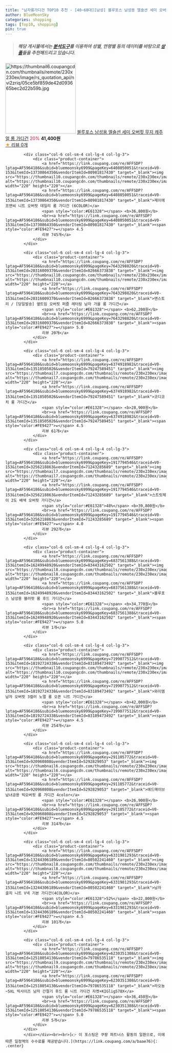 ```yaml
---
title: "남자롱가디건 TOP10 추천 - [40~60대][남성] 블루포스 남성용 엘숄션 세미 오버핏 무지 캐주얼 롱 가디건"
author: BlueMoonSky
categories: shopping
tags: [Top10, shopping]
pin: true
---
```


> ##### 해당 게시물에서는 [**분석도구**](https://itemscout.io/)를 이용하여 **성별**, **연령별** 등의 데이터를 바탕으로 [**상품**](https://link.coupang.com/a/baae76)들을 추천해드리고 있습니다.
<div class="container"><div class="row">
            <div class="col-6 col-sm-4 col-lg-4 col-lg-3">
                <div class="product-container">
                    <a href="https://link.coupang.com/re/AFFSDP?lptag=AF5964186&subid=bluemoonsky6999&pageKey=6382619206&traceid=V0-153&itemId=13567911968&vendorItemId=80821372201" target="_blank"><img src="https://thumbnail6.coupangcdn.com/thumbnails/remote/230x230ex/image/rs_quotation_api/nvi2zriq/05ce5bf859de42d093665bec2d22b59b.jpg" alt="https://thumbnail6.coupangcdn.com/thumbnails/remote/230x230ex/image/rs_quotation_api/nvi2zriq/05ce5bf859de42d093665bec2d22b59b.jpg" width="220" height="220"></a>
                    <a href="https://link.coupang.com/re/AFFSDP?lptag=AF5964186&subid=bluemoonsky6999&pageKey=6382619206&traceid=V0-153&itemId=13567911968&vendorItemId=80821372201" target="_blank">블루포스 남성용 엘숄션 세미 오버핏 무지 캐주얼 롱 가디건</a>
                    <span style="color:#E61328">20%</span> <b>41,400원</b>
                    <br><a href="https://link.coupang.com/re/AFFSDP?lptag=AF5964186&subid=bluemoonsky6999&pageKey=6382619206&traceid=V0-153&itemId=13567911968&vendorItemId=80821372201" target="_blank"><span style="color:#FE9427">★</span> 
                    리뷰 0개</a>
                </div>
            </div>
            
            <div class="col-6 col-sm-4 col-lg-4 col-lg-3">
                <div class="product-container">
                    <a href="https://link.coupang.com/re/AFFSDP?lptag=AF5964186&subid=bluemoonsky6999&pageKey=6408050051&traceid=V0-153&itemId=13730864350&vendorItemId=80981817430" target="_blank"><img src="https://thumbnail10.coupangcdn.com/thumbnails/remote/230x230ex/image/vendor_inventory/cacf/e18c1e97a9d1b3c6d4dbcbb6f0a8f83cbbc753ceb1249f1ad372f292dafa.jpg" alt="https://thumbnail10.coupangcdn.com/thumbnails/remote/230x230ex/image/vendor_inventory/cacf/e18c1e97a9d1b3c6d4dbcbb6f0a8f83cbbc753ceb1249f1ad372f292dafa.jpg" width="220" height="220"></a>
                    <a href="https://link.coupang.com/re/AFFSDP?lptag=AF5964186&subid=bluemoonsky6999&pageKey=6408050051&traceid=V0-153&itemId=13730864350&vendorItemId=80981817430" target="_blank">제이에프앤씨 니트 오버핏 데일리 롱 가디건 (6COLOR)</a>
                    <span style="color:#E61328"></span> <b>36,800원</b>
                    <br><a href="https://link.coupang.com/re/AFFSDP?lptag=AF5964186&subid=bluemoonsky6999&pageKey=6408050051&traceid=V0-153&itemId=13730864350&vendorItemId=80981817430" target="_blank"><span style="color:#FE9427">★</span> 4.5
                    리뷰 745개</a>
                </div>
            </div>
            
            <div class="col-6 col-sm-4 col-lg-4 col-lg-3">
                <div class="product-container">
                    <a href="https://link.coupang.com/re/AFFSDP?lptag=AF5964186&subid=bluemoonsky6999&pageKey=7643298820&traceid=V0-153&itemId=20316009370&vendorItemId=82666373838" target="_blank"><img src="https://thumbnail10.coupangcdn.com/thumbnails/remote/230x230ex/image/vendor_inventory/132e/68b31d5814bdf7142a50f336af09bf5d5e45dafe9140c5da2b23c0553f04.jpg" alt="https://thumbnail10.coupangcdn.com/thumbnails/remote/230x230ex/image/vendor_inventory/132e/68b31d5814bdf7142a50f336af09bf5d5e45dafe9140c5da2b23c0553f04.jpg" width="220" height="220"></a>
                    <a href="https://link.coupang.com/re/AFFSDP?lptag=AF5964186&subid=bluemoonsky6999&pageKey=7643298820&traceid=V0-153&itemId=20316009370&vendorItemId=82666373838" target="_blank">맨스토리 / [당일발송] 옆트임 오버핏 퍼즐 레터링 남자 가을 롱 가디건</a>
                    <span style="color:#E61328"></span> <b>62,200원</b>
                    <br><a href="https://link.coupang.com/re/AFFSDP?lptag=AF5964186&subid=bluemoonsky6999&pageKey=7643298820&traceid=V0-153&itemId=20316009370&vendorItemId=82666373838" target="_blank"><span style="color:#FE9427">★</span> 5.0
                    리뷰 20개</a>
                </div>
            </div>
            
            <div class="col-6 col-sm-4 col-lg-4 col-lg-3">
                <div class="product-container">
                    <a href="https://link.coupang.com/re/AFFSDP?lptag=AF5964186&subid=bluemoonsky6999&pageKey=6374918982&traceid=V0-153&itemId=13518505026&vendorItemId=79247589451" target="_blank"><img src="https://thumbnail7.coupangcdn.com/thumbnails/remote/230x230ex/image/vendor_inventory/4ea9/0f6440af8c197b474cca83255b806f96e80cb3198061642c887a5f2b8643.jpg" alt="https://thumbnail7.coupangcdn.com/thumbnails/remote/230x230ex/image/vendor_inventory/4ea9/0f6440af8c197b474cca83255b806f96e80cb3198061642c887a5f2b8643.jpg" width="220" height="220"></a>
                    <a href="https://link.coupang.com/re/AFFSDP?lptag=AF5964186&subid=bluemoonsky6999&pageKey=6374918982&traceid=V0-153&itemId=13518505026&vendorItemId=79247589451" target="_blank">코디코치 롱 가디건</a>
                    <span style="color:#E61328"></span> <b>28,900원</b>
                    <br><a href="https://link.coupang.com/re/AFFSDP?lptag=AF5964186&subid=bluemoonsky6999&pageKey=6374918982&traceid=V0-153&itemId=13518505026&vendorItemId=79247589451" target="_blank"><span style="color:#FE9427">★</span> 4.5
                    리뷰 61개</a>
                </div>
            </div>
            
            <div class="col-6 col-sm-4 col-lg-4 col-lg-3">
                <div class="product-container">
                    <a href="https://link.coupang.com/re/AFFSDP?lptag=AF5964186&subid=bluemoonsky6999&pageKey=1917794546&traceid=V0-153&itemId=3256218863&vendorItemId=71243285689" target="_blank"><img src="https://thumbnail7.coupangcdn.com/thumbnails/remote/230x230ex/image/vendor_inventory/52ac/ff4269068e4d69d94c7ee03f556ee960ed7e73ef3f1fadac60af8effd357.jpg" alt="https://thumbnail7.coupangcdn.com/thumbnails/remote/230x230ex/image/vendor_inventory/52ac/ff4269068e4d69d94c7ee03f556ee960ed7e73ef3f1fadac60af8effd357.jpg" width="220" height="220"></a>
                    <a href="https://link.coupang.com/re/AFFSDP?lptag=AF5964186&subid=bluemoonsky6999&pageKey=1917794546&traceid=V0-153&itemId=3256218863&vendorItemId=71243285689" target="_blank">스트릿제이 2도 배색 오버핏 가디건</a>
                    <span style="color:#E61328">48%</span> <b>39,800원</b>
                    <br><a href="https://link.coupang.com/re/AFFSDP?lptag=AF5964186&subid=bluemoonsky6999&pageKey=1917794546&traceid=V0-153&itemId=3256218863&vendorItemId=71243285689" target="_blank"><span style="color:#FE9427">★</span> 4.0
                    리뷰 292개</a>
                </div>
            </div>
            
            <div class="col-6 col-sm-4 col-lg-4 col-lg-3">
                <div class="product-container">
                    <a href="https://link.coupang.com/re/AFFSDP?lptag=AF5964186&subid=bluemoonsky6999&pageKey=6837561388&traceid=V0-153&itemId=16249948920&vendorItemId=83443162502" target="_blank"><img src="https://thumbnail8.coupangcdn.com/thumbnails/remote/230x230ex/image/rs_quotation_api/v2k9j8hi/7a3b3bbde04e4a3b84027a620e8b4a5e.jpg" alt="https://thumbnail8.coupangcdn.com/thumbnails/remote/230x230ex/image/rs_quotation_api/v2k9j8hi/7a3b3bbde04e4a3b84027a620e8b4a5e.jpg" width="220" height="220"></a>
                    <a href="https://link.coupang.com/re/AFFSDP?lptag=AF5964186&subid=bluemoonsky6999&pageKey=6837561388&traceid=V0-153&itemId=16249948920&vendorItemId=83443162502" target="_blank">블루포스 남성용 블러팟 롱 후드 가디건</a>
                    <span style="color:#E61328"></span> <b>34,770원</b>
                    <br><a href="https://link.coupang.com/re/AFFSDP?lptag=AF5964186&subid=bluemoonsky6999&pageKey=6837561388&traceid=V0-153&itemId=16249948920&vendorItemId=83443162502" target="_blank"><span style="color:#FE9427">★</span> 5.0
                    리뷰 1개</a>
                </div>
            </div>
            
            <div class="col-6 col-sm-4 col-lg-4 col-lg-3">
                <div class="product-container">
                    <a href="https://link.coupang.com/re/AFFSDP?lptag=AF5964186&subid=bluemoonsky6999&pageKey=7199077512&traceid=V0-153&itemId=18192724338&vendorItemId=83189473492" target="_blank"><img src="https://thumbnail10.coupangcdn.com/thumbnails/remote/230x230ex/image/vendor_inventory/40fa/c43bdf10b39c360e59bb367fdde48487ea965fa900ffdd7a41fc2b128318.jpeg" alt="https://thumbnail10.coupangcdn.com/thumbnails/remote/230x230ex/image/vendor_inventory/40fa/c43bdf10b39c360e59bb367fdde48487ea965fa900ffdd7a41fc2b128318.jpeg" width="220" height="220"></a>
                    <a href="https://link.coupang.com/re/AFFSDP?lptag=AF5964186&subid=bluemoonsky6999&pageKey=7199077512&traceid=V0-153&itemId=18192724338&vendorItemId=83189473492" target="_blank">와이엠 남자 오버핏 3컬러 노멀 롱 오픈 니트 가디건</a>
                    <span style="color:#E61328"></span> <b>42,000원</b>
                    <br><a href="https://link.coupang.com/re/AFFSDP?lptag=AF5964186&subid=bluemoonsky6999&pageKey=7199077512&traceid=V0-153&itemId=18192724338&vendorItemId=83189473492" target="_blank"><span style="color:#FE9427">★</span> 4.5
                    리뷰 254개</a>
                </div>
            </div>
            
            <div class="col-6 col-sm-4 col-lg-4 col-lg-3">
                <div class="product-container">
                    <a href="https://link.coupang.com/re/AFFSDP?lptag=AF5964186&subid=bluemoonsky6999&pageKey=291105772&traceid=V0-153&itemId=920960808&vendorItemId=5292829053" target="_blank"><img src="https://thumbnail6.coupangcdn.com/thumbnails/remote/230x230ex/image/vendor_inventory/bbbb/8e62007f4d424d29accca76de1cd1b941f663b6d13db014215ac6ef35e27.jpg" alt="https://thumbnail6.coupangcdn.com/thumbnails/remote/230x230ex/image/vendor_inventory/bbbb/8e62007f4d424d29accca76de1cd1b941f663b6d13db014215ac6ef35e27.jpg" width="220" height="220"></a>
                    <a href="https://link.coupang.com/re/AFFSDP?lptag=AF5964186&subid=bluemoonsky6999&pageKey=291105772&traceid=V0-153&itemId=920960808&vendorItemId=5292829053" target="_blank">애드매이브 남녀공용 빅오버핏 롱 가디건 4color</a>
                    <span style="color:#E61328"></span> <b>26,900원</b>
                    <br><a href="https://link.coupang.com/re/AFFSDP?lptag=AF5964186&subid=bluemoonsky6999&pageKey=291105772&traceid=V0-153&itemId=920960808&vendorItemId=5292829053" target="_blank"><span style="color:#FE9427">★</span> 4.5
                    리뷰 314개</a>
                </div>
            </div>
            
            <div class="col-6 col-sm-4 col-lg-4 col-lg-3">
                <div class="product-container">
                    <a href="https://link.coupang.com/re/AFFSDP?lptag=AF5964186&subid=bluemoonsky6999&pageKey=6331981293&traceid=V0-153&itemId=13244306189&vendorItemId=80502241460" target="_blank"><img src="https://thumbnail8.coupangcdn.com/thumbnails/remote/230x230ex/image/vendor_inventory/be7c/f9288027f8b4434769f2cb7f9da6c1b1abb88064b2f850251dc349974c2b.jpg" alt="https://thumbnail8.coupangcdn.com/thumbnails/remote/230x230ex/image/vendor_inventory/be7c/f9288027f8b4434769f2cb7f9da6c1b1abb88064b2f850251dc349974c2b.jpg" width="220" height="220"></a>
                    <a href="https://link.coupang.com/re/AFFSDP?lptag=AF5964186&subid=bluemoonsky6999&pageKey=6331981293&traceid=V0-153&itemId=13244306189&vendorItemId=80502241460" target="_blank">남자 골지 니트 V넥 기본 가디건(4COLOR)</a>
                    <span style="color:#E61328">52%</span> <b>22,800원</b>
                    <br><a href="https://link.coupang.com/re/AFFSDP?lptag=AF5964186&subid=bluemoonsky6999&pageKey=6331981293&traceid=V0-153&itemId=13244306189&vendorItemId=80502241460" target="_blank"><span style="color:#FE9427">★</span> 4.5
                    리뷰 101개</a>
                </div>
            </div>
            
            <div class="col-6 col-sm-4 col-lg-4 col-lg-3">
                <div class="product-container">
                    <a href="https://link.coupang.com/re/AFFSDP?lptag=AF5964186&subid=bluemoonsky6999&pageKey=6230351308&traceid=V0-153&itemId=12518054130&vendorItemId=79786535118" target="_blank"><img src="https://thumbnail9.coupangcdn.com/thumbnails/remote/230x230ex/image/vendor_inventory/a272/c4813c6129646e430b8aec43570814cef57cfa14e4c30e9d501324755a30.jpg" alt="https://thumbnail9.coupangcdn.com/thumbnails/remote/230x230ex/image/vendor_inventory/a272/c4813c6129646e430b8aec43570814cef57cfa14e4c30e9d501324755a30.jpg" width="220" height="220"></a>
                    <a href="https://link.coupang.com/re/AFFSDP?lptag=AF5964186&subid=bluemoonsky6999&pageKey=6230351308&traceid=V0-153&itemId=12518054130&vendorItemId=79786535118" target="_blank">라오농 ~5XL 빅사이즈 남자 간절기 후드 롱 니트 가디건 자켓+KIGlig578X</a>
                    <span style="color:#E61328"></span> <b>36,450원</b>
                    <br><a href="https://link.coupang.com/re/AFFSDP?lptag=AF5964186&subid=bluemoonsky6999&pageKey=6230351308&traceid=V0-153&itemId=12518054130&vendorItemId=79786535118" target="_blank"><span style="color:#FE9427">★</span> 5.0
                    리뷰 5개</a>
                </div>
            </div>
            </div></div><br><br>[👉 이 포스팅은 쿠팡 파트너스 활동의 일환으로, 이에 따른 일정액의 수수료를 제공받습니다.](https://link.coupang.com/a/baae76){: .center}